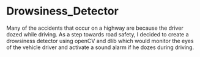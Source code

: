 # Drowsiness_Detector
Many of the accidents that occur on a highway are because the driver dozed while driving. As a step towards road safety, I decided to create a drowsiness detector using openCV and dlib which would monitor the eyes of the vehicle driver and activate a sound alarm if he dozes during driving.
